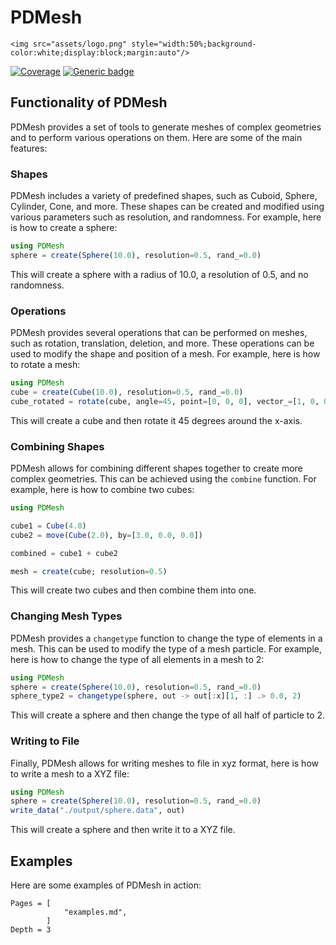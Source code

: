 # PDMesh

```@raw html
<img src="assets/logo.png" style="width:50%;background-color:white;display:block;margin:auto"/>
```

[![Coverage](https://codecov.io/gh/ravinderbhattoo/PDMesh.jl/branch/master/graph/badge.svg)](https://codecov.io/gh/ravinderbhattoo/PDMesh.jl) [![Generic badge](https://img.shields.io/badge/docs-ghpages-blue.svg)](https://ravinderbhattoo.github.io/PDMesh)

## Functionality of PDMesh

PDMesh provides a set of tools to generate meshes of complex geometries and to perform various operations on them. Here are some of the main features:

### Shapes

PDMesh includes a variety of predefined shapes, such as Cuboid, Sphere, Cylinder, Cone, and more. These shapes can be created and modified using various parameters such as resolution, and randomness. For example, here is how to create a sphere:

```julia
using PDMesh
sphere = create(Sphere(10.0), resolution=0.5, rand_=0.0)
```

This will create a sphere with a radius of 10.0, a resolution of 0.5, and no randomness.

### Operations

PDMesh provides several operations that can be performed on meshes, such as rotation, translation, deletion, and more. These operations can be used to modify the shape and position of a mesh. For example, here is how to rotate a mesh:

```julia
using PDMesh
cube = create(Cube(10.0), resolution=0.5, rand_=0.0)
cube_rotated = rotate(cube, angle=45, point=[0, 0, 0], vector_=[1, 0, 0])
```

This will create a cube and then rotate it 45 degrees around the x-axis.

### Combining Shapes

PDMesh allows for combining different shapes together to create more complex geometries. This can be achieved using the `combine` function. For example, here is how to combine two cubes:

```julia
using PDMesh

cube1 = Cube(4.0)
cube2 = move(Cube(2.0), by=[3.0, 0.0, 0.0])

combined = cube1 + cube2

mesh = create(cube; resolution=0.5)
```

This will create two cubes and then combine them into one.
### Changing Mesh Types

PDMesh provides a `changetype` function to change the type of elements in a mesh. This can be used to modify the type of a mesh particle. For example, here is how to change the type of all elements in a mesh to 2:

```julia
using PDMesh
sphere = create(Sphere(10.0), resolution=0.5, rand_=0.0)
sphere_type2 = changetype(sphere, out -> out[:x][1, :] .> 0.0, 2)
```

This will create a sphere and then change the type of all half of particle to 2.

### Writing to File

Finally, PDMesh allows for writing meshes to file in xyz format, here is how to write a mesh to a XYZ file:

```julia
using PDMesh
sphere = create(Sphere(10.0), resolution=0.5, rand_=0.0)
write_data("./output/sphere.data", out)
```

This will create a sphere and then write it to a XYZ file.

## Examples

Here are some examples of PDMesh in action:

```@contents
Pages = [
            "examples.md",
        ]
Depth = 3
```